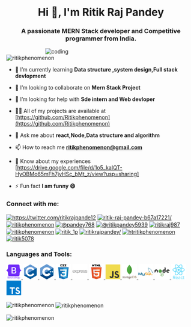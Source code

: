 
<h1 align="center">Hi 👋, I'm Ritik Raj Pandey</h1>
<h3 align="center">A passionate MERN Stack developer and Competitive programmer from India.</h3>

<img align="right" alt="coding" width="400" src="https://user-images.githubusercontent.com/55389276/140866485-8fb1c876-9a8f-4d6a-98dc-08c4981eaf70.gif">

<p align="left"> <img src="https://komarev.com/ghpvc/?username=ritikphenomenon&label=Profile%20views&color=0e75b6&style=flat" alt="ritikphenomenon" /> </p>

- 🌱 I’m currently learning **Data structure ,system design,Full stack devlopment**

- 👯 I’m looking to collaborate on **Mern Stack Project**

- 🤝 I’m looking for help with **Sde intern and Web devloper**

- 👨‍💻 All of my projects are available at [https://github.com/Ritikphenomenon](https://github.com/Ritikphenomenon)

- 💬 Ask me about **react,Node,Data structure and algorithm**

- 📫 How to reach me **ritikphenomenon@gmail.com**

- 📄 Know about my experiences [https://drive.google.com/file/d/1o5_kaIQT-HyOBMo65mFh7jvHSc_bMt_z/view?usp=sharing]

- ⚡ Fun fact **I am funny 😄**

<h3 align="left">Connect with me:</h3>
<p align="left">
<a href="https://twitter.com/https://twitter.com/ritikrajpande12" target="blank"><img align="center" src="https://raw.githubusercontent.com/rahuldkjain/github-profile-readme-generator/master/src/images/icons/Social/twitter.svg" alt="https://twitter.com/ritikrajpande12" height="30" width="40" /></a>
<a href="https://linkedin.com/in/ritik-raj-pandey-b67a17221/" target="blank"><img align="center" src="https://raw.githubusercontent.com/rahuldkjain/github-profile-readme-generator/master/src/images/icons/Social/linked-in-alt.svg" alt="ritik-raj-pandey-b67a17221/" height="30" width="40" /></a>
<a href="https://codesandbox.com/ritikphenomenon" target="blank"><img align="center" src="https://raw.githubusercontent.com/rahuldkjain/github-profile-readme-generator/master/src/images/icons/Social/codesandbox.svg" alt="ritikphenomenon" height="30" width="40" /></a>
<a href="https://hashnode.com/@pandey768" target="blank"><img align="center" src="https://raw.githubusercontent.com/rahuldkjain/github-profile-readme-generator/master/src/images/icons/Social/hashnode.svg" alt="@pandey768" height="30" width="40" /></a>
<a href="https://www.youtube.com/c/@ritikpandey5939" target="blank"><img align="center" src="https://raw.githubusercontent.com/rahuldkjain/github-profile-readme-generator/master/src/images/icons/Social/youtube.svg" alt="@ritikpandey5939" height="30" width="40" /></a>
<a href="https://www.codechef.com/users/ritikraj987" target="blank"><img align="center" src="https://cdn.jsdelivr.net/npm/simple-icons@3.1.0/icons/codechef.svg" alt="ritikraj987" height="30" width="40" /></a>
<a href="https://www.hackerrank.com/ritikphenomenon" target="blank"><img align="center" src="https://raw.githubusercontent.com/rahuldkjain/github-profile-readme-generator/master/src/images/icons/Social/hackerrank.svg" alt="ritikphenomenon" height="30" width="40" /></a>
<a href="https://codeforces.com/profile/ritik_1p" target="blank"><img align="center" src="https://raw.githubusercontent.com/rahuldkjain/github-profile-readme-generator/master/src/images/icons/Social/codeforces.svg" alt="ritik_1p" height="30" width="40" /></a>
<a href="https://www.leetcode.com/ritikrajpandey/" target="blank"><img align="center" src="https://raw.githubusercontent.com/rahuldkjain/github-profile-readme-generator/master/src/images/icons/Social/leet-code.svg" alt="ritikrajpandey/" height="30" width="40" /></a>
<a href="https://auth.geeksforgeeks.org/user/htritikphenomenon" target="blank"><img align="center" src="https://raw.githubusercontent.com/rahuldkjain/github-profile-readme-generator/master/src/images/icons/Social/geeks-for-geeks.svg" alt="htritikphenomenon" height="30" width="40" /></a>
<a href="https://discord.gg/ritik5078" target="blank"><img align="center" src="https://raw.githubusercontent.com/rahuldkjain/github-profile-readme-generator/master/src/images/icons/Social/discord.svg" alt="ritik5078" height="30" width="40" /></a>
</p>

<h3 align="left">Languages and Tools:</h3>
<p align="left"> <a href="https://getbootstrap.com" target="_blank" rel="noreferrer"> <img src="https://raw.githubusercontent.com/devicons/devicon/master/icons/bootstrap/bootstrap-plain-wordmark.svg" alt="bootstrap" width="40" height="40"/> </a> <a href="https://www.cprogramming.com/" target="_blank" rel="noreferrer"> <img src="https://raw.githubusercontent.com/devicons/devicon/master/icons/c/c-original.svg" alt="c" width="40" height="40"/> </a> <a href="https://www.w3schools.com/cpp/" target="_blank" rel="noreferrer"> <img src="https://raw.githubusercontent.com/devicons/devicon/master/icons/cplusplus/cplusplus-original.svg" alt="cplusplus" width="40" height="40"/> </a> <a href="https://www.w3schools.com/css/" target="_blank" rel="noreferrer"> <img src="https://raw.githubusercontent.com/devicons/devicon/master/icons/css3/css3-original-wordmark.svg" alt="css3" width="40" height="40"/> </a> <a href="https://expressjs.com" target="_blank" rel="noreferrer"> <img src="https://raw.githubusercontent.com/devicons/devicon/master/icons/express/express-original-wordmark.svg" alt="express" width="40" height="40"/> </a> <a href="https://www.w3.org/html/" target="_blank" rel="noreferrer"> <img src="https://raw.githubusercontent.com/devicons/devicon/master/icons/html5/html5-original-wordmark.svg" alt="html5" width="40" height="40"/> </a> <a href="https://developer.mozilla.org/en-US/docs/Web/JavaScript" target="_blank" rel="noreferrer"> <img src="https://raw.githubusercontent.com/devicons/devicon/master/icons/javascript/javascript-original.svg" alt="javascript" width="40" height="40"/> </a> <a href="https://www.mongodb.com/" target="_blank" rel="noreferrer"> <img src="https://raw.githubusercontent.com/devicons/devicon/master/icons/mongodb/mongodb-original-wordmark.svg" alt="mongodb" width="40" height="40"/> </a> <a href="https://www.mysql.com/" target="_blank" rel="noreferrer"> <img src="https://raw.githubusercontent.com/devicons/devicon/master/icons/mysql/mysql-original-wordmark.svg" alt="mysql" width="40" height="40"/> </a> <a href="https://nodejs.org" target="_blank" rel="noreferrer"> <img src="https://raw.githubusercontent.com/devicons/devicon/master/icons/nodejs/nodejs-original-wordmark.svg" alt="nodejs" width="40" height="40"/> </a> <a href="https://reactjs.org/" target="_blank" rel="noreferrer"> <img src="https://raw.githubusercontent.com/devicons/devicon/master/icons/react/react-original-wordmark.svg" alt="react" width="40" height="40"/> </a> <a href="https://www.typescriptlang.org/" target="_blank" rel="noreferrer"> <img src="https://raw.githubusercontent.com/devicons/devicon/master/icons/typescript/typescript-original.svg" alt="typescript" width="40" height="40"/> </a> </p>

<p><img align="left" src="https://github-readme-stats.vercel.app/api/top-langs?username=ritikphenomenon&show_icons=true&locale=en&layout=compact" alt="ritikphenomenon" /></p>

<p>&nbsp;<img align="center" src="https://github-readme-stats.vercel.app/api?username=ritikphenomenon&show_icons=true&locale=en" alt="ritikphenomenon" /></p>

<p><img align="center" src="https://github-readme-streak-stats.herokuapp.com/?user=ritikphenomenon&" alt="ritikphenomenon" /></p>
